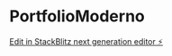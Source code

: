 # PortfolioModerno

[Edit in StackBlitz next generation editor ⚡️](https://stackblitz.com/~/github.com/MAngelo22/PortfolioModerno)